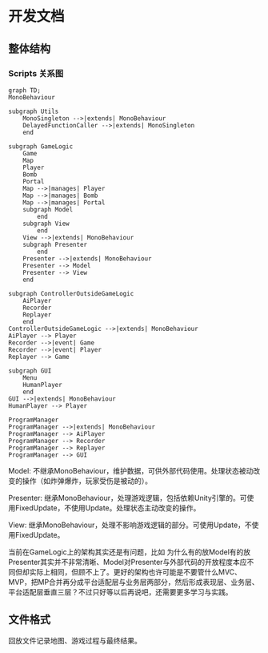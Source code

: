 # 开发文档

## 整体结构

### Scripts 关系图

```mermaid
graph TD;
MonoBehaviour

subgraph Utils
    MonoSingleton -->|extends| MonoBehaviour
    DelayedFunctionCaller -->|extends| MonoSingleton
    end

subgraph GameLogic
    Game
    Map
    Player
    Bomb
    Portal
    Map -->|manages| Player
    Map -->|manages| Bomb
    Map -->|manages| Portal
    subgraph Model
        end
    subgraph View
        end
    View -->|extends| MonoBehaviour
    subgraph Presenter
        end
    Presenter -->|extends| MonoBehaviour
    Presenter --> Model
    Presenter --> View
    end

subgraph ControllerOutsideGameLogic
    AiPlayer
    Recorder
    Replayer
    end
ControllerOutsideGameLogic -->|extends| MonoBehaviour
AiPlayer --> Player
Recorder -->|event| Game
Recorder -->|event| Player
Replayer --> Game

subgraph GUI
    Menu
    HumanPlayer
    end
GUI -->|extends| MonoBehaviour
HumanPlayer --> Player

ProgramManager
ProgramManager -->|extends| MonoBehaviour
ProgramManager --> AiPlayer
ProgramManager --> Recorder
ProgramManager --> Replayer
ProgramManager --> GUI
```

Model: 不继承MonoBehaviour，维护数据，可供外部代码使用。处理状态被动改变的操作（如炸弹爆炸，玩家受伤是被动的）。

Presenter: 继承MonoBehaviour，处理游戏逻辑，包括依赖Unity引擎的。可使用FixedUpdate，不使用Update。处理状态主动改变的操作。

View: 继承MonoBehaviour，处理不影响游戏逻辑的部分。可使用Update，不使用FixedUpdate。

当前在GameLogic上的架构其实还是有问题，比如 为什么有的放Model有的放Presenter其实并不非常清晰、Model对Presenter与外部代码的开放程度本应不同但却实际上相同，但顾不上了。更好的架构也许可能是不要管什么MVC、MVP，把MP合并再分成平台适配层与业务层两部分，然后形成表现层、业务层、平台适配层垂直三层？不过只好等以后再说吧，还需要更多学习与实践。

## 文件格式

回放文件记录地图、游戏过程与最终结果。
